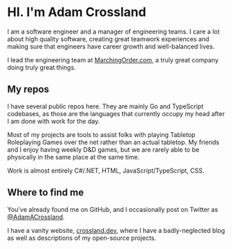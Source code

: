 # HI. I'm Adam Crossland
I am a software engineer and a manager of engineering teams. I care a lot about high quality software, creating great teamwork experiences and making sure that engineers have career growth and well-balanced lives.

 I lead the engineering team at [MarchingOrder.com](www.marchingorder.com), a truly great company doing truly great things.
## My repos
I have several public repos here. They are mainly Go and TypeScript codebases, as those are the languages that currently occupy my head after I am done with work for the day.

Most of my projects are tools to assist folks with playing Tabletop Roleplaying Games over the net rather than an actual tabletop. My friends and I enjoy having weekly D&D games, but we are rarely able to be physically in the same place at the same time.

Work is almost entirely C#/.NET, HTML, JavaScript/TypeScript, CSS.
## Where to find me
You've already found me on GitHub, and I occasionally post on Twitter as [@AdamACrossland](https://twitter.com/adamacrossland). 

I have a vanity website, [crossland.dev](https://crossland.dev), where I have a badly-neglected blog as well as descriptions of my open-source projects.
